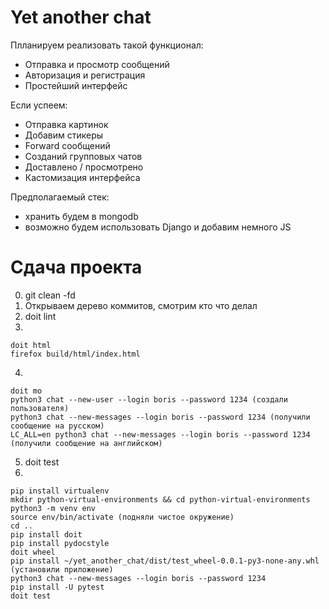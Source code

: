 # Yet another chat

Плланируем реализовать такой функционал:
- Отправка и просмотр сообщений
- Авторизация и регистрация
- Простейший интерфейс

Если успеем:
- Отправка картинок
- Добавим стикеры
- Forward сообщений
- Созданий групповых чатов
- Доставлено / просмотрено
- Кастомизация интерфейса

Предполагаемый стек:
- хранить будем в mongodb
- возможно будем использовать Django и добавим немного JS

# Сдача проекта
0) git clean -fd
1) Открываем дерево коммитов, смотрим кто что делал
2) doit lint
3) 
```
doit html
firefox build/html/index.html
```
4) 
```
doit mo
python3 chat --new-user --login boris --password 1234 (создали пользователя)
python3 chat --new-messages --login boris --password 1234 (получили сообщение на русском)
LC_ALL=en python3 chat --new-messages --login boris --password 1234 (получили сообщение на английском)
```
5) doit test
6) 
```
pip install virtualenv
mkdir python-virtual-environments && cd python-virtual-environments
python3 -m venv env 
source env/bin/activate (подняли чистое окружение)
cd ..
pip install doit
pip install pydocstyle
doit wheel
pip install ~/yet_another_chat/dist/test_wheel-0.0.1-py3-none-any.whl (установили приложение)
python3 chat --new-messages --login boris --password 1234
pip install -U pytest
doit test
```
